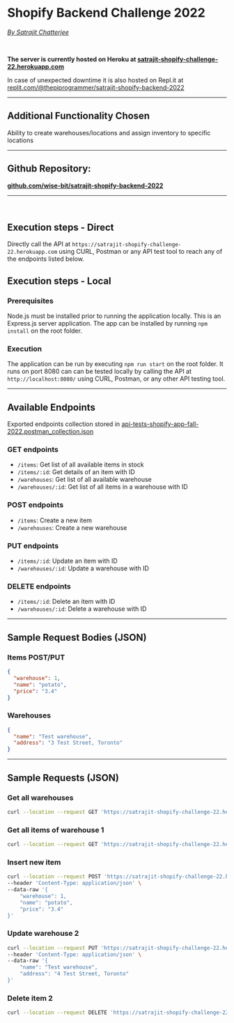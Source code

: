 # Shopify Backend Challenge 2022

[_By Satrajit Chatterjee_](https://www.satrajit.ca)

<br>

**The server is currently hosted on Heroku at [satrajit-shopify-challenge-22.herokuapp.com](https://satrajit-shopify-challenge-22.herokuapp.com/)**

In case of unexpected downtime it is also hosted on Repl.it at [replit.com/@thepiprogrammer/satrajit-shopify-backend-2022](https://replit.com/@thepiprogrammer/satrajit-shopify-backend-2022)

---

## Additional Functionality Chosen

Ability to create warehouses/locations and assign inventory to specific locations


---

## Github Repository:

**[github.com/wise-bit/satrajit-shopify-backend-2022](https://github.com/wise-bit/satrajit-shopify-backend-2022)**

---

<br>

## Execution steps - Direct

Directly call the API at `https://satrajit-shopify-challenge-22.herokuapp.com` using CURL, Postman or any API test tool to reach any of the endpoints listed below. 

## Execution steps - Local

### Prerequisites

Node.js must be installed prior to running the application locally. This is an Express.js server application. The app can be installed by running `npm install` on the root folder.

### Execution

The application can be run by executing `npm run start` on the root folder. It runs on port 8080 can can be tested locally by calling the API at `http://localhost:8080/` using CURL, Postman, or any other API testing tool.

---

## Available Endpoints

Exported endpoints collection stored in [api-tests-shopify-app-fall-2022.postman_collection.json](api-tests-shopify-app-fall-2022.postman_collection.json)

### GET endpoints

- `/items`: Get list of all available items in stock
- `/items/:id`: Get details of an item with ID
- `/warehouses`: Get list of all available warehouse
- `/warehouses/:id`: Get list of all items in a warehouse with ID

### POST endpoints

- `/items`: Create a new item
- `/warehouses`: Create a new warehouse

### PUT endpoints

- `/items/:id`: Update an item with ID
- `/warehouses/:id`: Update a warehouse with ID

### DELETE endpoints

- `/items/:id`: Delete an item with ID
- `/warehouses/:id`: Delete a warehouse with ID

---

## Sample Request Bodies (JSON)

### Items POST/PUT

```json
{
  "warehouse": 1,
  "name": "potato",
  "price": "3.4"
}
```

### Warehouses

```json
{
  "name": "Test warehouse",
  "address": "3 Test Street, Toronto"
}
```

---

## Sample Requests (JSON)

### Get all warehouses 

```bash
curl --location --request GET 'https://satrajit-shopify-challenge-22.herokuapp.com/warehouses'
```

### Get all items of warehouse 1

```bash
curl --location --request GET 'https://satrajit-shopify-challenge-22.herokuapp.com/warehouses/1'
```

### Insert new item

```bash
curl --location --request POST 'https://satrajit-shopify-challenge-22.herokuapp.com/items' \
--header 'Content-Type: application/json' \
--data-raw '{
    "warehouse": 1,
    "name": "potato",
    "price": "3.4"
}'
```

### Update warehouse 2

```bash
curl --location --request PUT 'https://satrajit-shopify-challenge-22.herokuapp.com/warehouses/2' \
--header 'Content-Type: application/json' \
--data-raw '{
    "name": "Test warehouse",
    "address": "4 Test Street, Toronto"
}'
```

### Delete item 2

```bash
curl --location --request DELETE 'https://satrajit-shopify-challenge-22.herokuapp.com/items/2'
```
